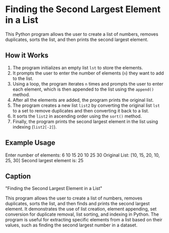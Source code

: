 # Finding the Second Largest Element in a List

This Python program allows the user to create a list of numbers, removes duplicates, sorts the list, and then prints the second largest element.

## How it Works

1. The program initializes an empty list `lst` to store the elements.
2. It prompts the user to enter the number of elements (`n`) they want to add to the list.
3. Using a loop, the program iterates `n` times and prompts the user to enter each element, which is then appended to the list using the `append()` method.
4. After all the elements are added, the program prints the original list.
5. The program creates a new list `list2` by converting the original list `lst` to a set to remove duplicates and then converting it back to a list.
6. It sorts the `list2` in ascending order using the `sort()` method.
7. Finally, the program prints the second largest element in the list using indexing (`list2[-2]`).

## Example Usage

Enter number of elements: 6
10
15
20
10
25
30
Original List: [10, 15, 20, 10, 25, 30]
Second largest element is: 25

## Caption

"Finding the Second Largest Element in a List"

This program allows the user to create a list of numbers, removes duplicates, sorts the list, and then finds and prints the second largest element. It demonstrates the use of list creation, element appending, set conversion for duplicate removal, list sorting, and indexing in Python. The program is useful for extracting specific elements from a list based on their values, such as finding the second largest number in a dataset.
